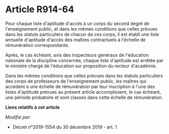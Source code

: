 # Article R914-64

Pour chaque liste d'aptitude d'accès à un corps du second degré de l'enseignement public, et dans les mêmes conditions que
celles prévues dans les statuts particuliers de chacun de ces corps, il est établi une liste annuelle d'aptitude d'accès des
maîtres contractuels à l'échelle de rémunération correspondante.

Après, le cas échéant, avis des inspecteurs généraux de l'éducation nationale de la discipline concernée, chaque liste
d'aptitude est arrêtée par le ministre chargé de l'éducation sur proposition du recteur d'académie.

Dans les mêmes conditions que celles prévues dans les statuts particuliers des corps de professeurs de l'enseignement public,
les maîtres qui accèdent à une échelle de rémunération par leur inscription à l'une des listes d'aptitude prévues au présent
article accomplissent, le cas échéant, une période probatoire et sont classés dans cette échelle de rémunération.

**Liens relatifs à cet article**

_Modifié par_:

  - Décret n°2019-1554 du 30 décembre 2019 - art. 1
